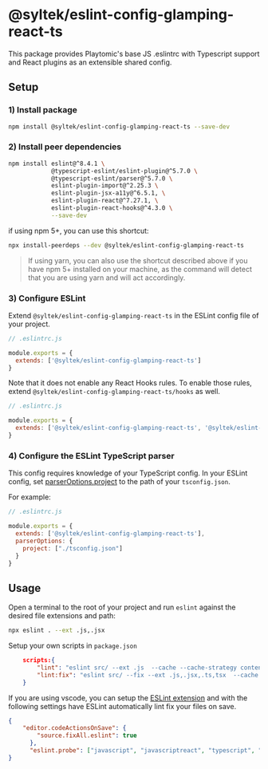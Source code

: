 # @syltek/eslint-config-glamping-react-ts
This package provides Playtomic's base JS .eslintrc with Typescript support and React plugins as an extensible shared config.

## Setup

### 1) Install package

```bash
npm install @syltek/eslint-config-glamping-react-ts --save-dev
```

### 2) Install peer dependencies

```bash
npm install eslint@^8.4.1 \
            @typescript-eslint/eslint-plugin@^5.7.0 \
            @typescript-eslint/parser@^5.7.0 \
            eslint-plugin-import@^2.25.3 \
            eslint-plugin-jsx-a11y@^6.5.1, \
            eslint-plugin-react@^7.27.1, \
            eslint-plugin-react-hooks@^4.3.0 \
            --save-dev
```

if using npm 5+, you can use this shortcut:

```bash
npx install-peerdeps --dev @syltek/eslint-config-glamping-react-ts
```
> If using yarn, you can also use the shortcut described above if you have npm 5+ installed on your machine, as the command will detect that you are using yarn and will act accordingly. 

### 3) Configure ESLint

Extend `@syltek/eslint-config-glamping-react-ts` in the ESLint config file of your project.

```js
// .eslintrc.js

module.exports = {
  extends: ['@syltek/eslint-config-glamping-react-ts']
}
```

Note that it does not enable any React Hooks rules. To enable those rules, extend `@syltek/eslint-config-glamping-react-ts/hooks` as well.

```js
// .eslintrc.js

module.exports = {
  extends: ['@syltek/eslint-config-glamping-react-ts', '@syltek/eslint-config-glamping-react-ts/hooks']
}
```

### 4) Configure the ESLint TypeScript parser

This config requires knowledge of your TypeScript config. In your ESLint config, set [parserOptions.project](https://github.com/typescript-eslint/typescript-eslint/tree/master/packages/parser#parseroptionsproject) to the path of your `tsconfig.json`.

For example:

```js
// .eslintrc.js

module.exports = {
  extends: ['@syltek/eslint-config-glamping-react-ts'],
  parserOptions: {
    project: ["./tsconfig.json"]
  }
}
```

## Usage

Open a terminal to the root of your project and run `eslint` against the desired file extensions and path:
```bash
npx eslint . --ext .js,.jsx
```

Setup your own scripts in `package.json`
```json
    scripts:{
        "lint": "eslint src/ --ext .js  --cache --cache-strategy content",
        "lint:fix": "eslint src/ --fix --ext .js,.jsx,.ts,tsx  --cache --cache-strategy content",
    }
```

If you are using vscode, you can setup the [ESLint extension](https://marketplace.visualstudio.com/items?itemName=dbaeumer.vscode-eslint) and with the following settings have ESLint automatically lint fix your files on save.

```json
{
    "editor.codeActionsOnSave": {
        "source.fixAll.eslint": true
      },
      "eslint.probe": ["javascript", "javascriptreact", "typescript", "typescriptreact"]
}
```
